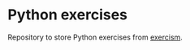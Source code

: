# Python exercises

Repository to store Python exercises from [exercism](https://exercism.org/tracks/python).

